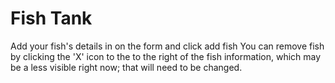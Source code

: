 # Fish Tank
Add your fish's details in on the form and click add fish
You can remove fish by clicking the 'X' icon to the to the right of the fish information, which may be a less visible right now; that will need to be changed.
